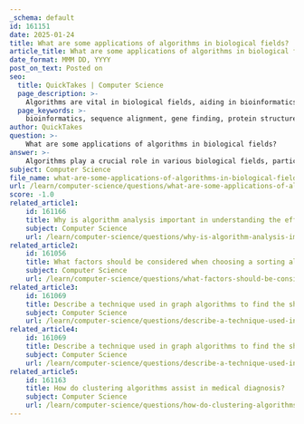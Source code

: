 ```yaml
---
_schema: default
id: 161151
date: 2025-01-24
title: What are some applications of algorithms in biological fields?
article_title: What are some applications of algorithms in biological fields?
date_format: MMM DD, YYYY
post_on_text: Posted on
seo:
  title: QuickTakes | Computer Science
  page_description: >-
    Algorithms are vital in biological fields, aiding in bioinformatics, mathematical modeling, combinatorial mathematics, machine learning, and CRISPR, thus enhancing research and healthcare outcomes.
  page_keywords: >-
    bioinformatics, sequence alignment, gene finding, protein structure prediction, mathematical modeling, health care optimization, combinatorial mathematics, phylogenetic trees, SNP analysis, machine learning, disease diagnosis, image detection, CRISPR, genome editing, algorithms in biology, computational biology
author: QuickTakes
question: >-
    What are some applications of algorithms in biological fields?
answer: >-
    Algorithms play a crucial role in various biological fields, particularly in computational biology and bioinformatics. Here are some key applications:\n\n1. **Bioinformatics**: Algorithms are fundamental in bioinformatics for tasks such as:\n   - **Sequence Alignment**: Algorithms based on dynamic programming are used to align DNA, RNA, or protein sequences. This is essential for understanding genetic relationships and evolutionary biology.\n   - **Gene Finding**: Algorithms help identify genes within a DNA sequence, which is critical for genomics and understanding gene functions.\n   - **Protein Structure Prediction**: Sophisticated algorithms predict the three-dimensional structure of proteins based on their amino acid sequences, aiding in drug design and understanding biological functions.\n\n2. **Mathematical Modeling in Medicine**: Algorithms are used to create mathematical models that simulate biological processes. For example:\n   - **Whole Cell Models**: These models simulate the behavior of bacteria, such as MRSA, under various conditions, helping researchers develop new treatment methods.\n   - **Resource Allocation**: Algorithms can optimize resource allocation in healthcare systems, improving efficiency and patient outcomes.\n\n3. **Combinatorial Mathematics in Genomics**: Algorithms that utilize combinatorial mathematics are essential for:\n   - **Phylogenetic Tree Construction**: These algorithms analyze genomic data to infer evolutionary relationships among species.\n   - **Statistical Analysis of SNP Data**: Algorithms are employed to analyze single nucleotide polymorphisms (SNPs) and identify genetic variations.\n\n4. **Machine Learning in Healthcare**: Algorithms, particularly machine learning techniques, are increasingly used for:\n   - **Disease Diagnosis**: Support Vector Machines (SVMs) and other classification algorithms are applied to classify different types of cancer and other diseases based on medical data.\n   - **Image Detection**: Pre-trained models improve the accuracy of image detection in healthcare, facilitating better diagnosis and treatment planning.\n\n5. **CRISPR and Genome Editing**: Algorithms assist in optimizing target site selection and gRNA design for CRISPR-based genome editing, enhancing the specificity and efficiency of genetic modifications.\n\nThese applications illustrate the significant impact of algorithms in advancing biological research, improving healthcare outcomes, and facilitating the understanding of complex biological systems.
subject: Computer Science
file_name: what-are-some-applications-of-algorithms-in-biological-fields.md
url: /learn/computer-science/questions/what-are-some-applications-of-algorithms-in-biological-fields
score: -1.0
related_article1:
    id: 161166
    title: Why is algorithm analysis important in understanding the efficiency and correctness of algorithms?
    subject: Computer Science
    url: /learn/computer-science/questions/why-is-algorithm-analysis-important-in-understanding-the-efficiency-and-correctness-of-algorithms
related_article2:
    id: 161056
    title: What factors should be considered when choosing a sorting algorithm?
    subject: Computer Science
    url: /learn/computer-science/questions/what-factors-should-be-considered-when-choosing-a-sorting-algorithm
related_article3:
    id: 161069
    title: Describe a technique used in graph algorithms to find the shortest path.
    subject: Computer Science
    url: /learn/computer-science/questions/describe-a-technique-used-in-graph-algorithms-to-find-the-shortest-path
related_article4:
    id: 161069
    title: Describe a technique used in graph algorithms to find the shortest path.
    subject: Computer Science
    url: /learn/computer-science/questions/describe-a-technique-used-in-graph-algorithms-to-find-the-shortest-path
related_article5:
    id: 161163
    title: How do clustering algorithms assist in medical diagnosis?
    subject: Computer Science
    url: /learn/computer-science/questions/how-do-clustering-algorithms-assist-in-medical-diagnosis
---
```


&nbsp;